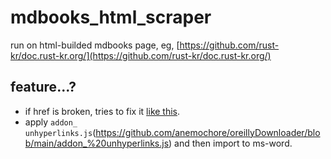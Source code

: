 # mdbooks_html_scraper

run on html-builded mdbooks page, eg, [https://github.com/rust-kr/doc.rust-kr.org/](https://github.com/rust-kr/doc.rust-kr.org/)

## feature...?

- if href is broken, tries to fix it [like this](https://github.com/anemochore/mdbooks_html_scraper/issues/1).
- apply `addon_ unhyperlinks.js`(https://github.com/anemochore/oreillyDownloader/blob/main/addon_%20unhyperlinks.js) and then import to ms-word.
